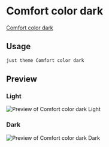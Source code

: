 # Comfort color dark

[Comfort color dark](#)

## Usage

```bash
just theme Comfort color dark
```

## Preview

### Light

![Preview of Comfort color dark Light](preview-light.png)

### Dark

![Preview of Comfort color dark Dark](preview-dark.png)

